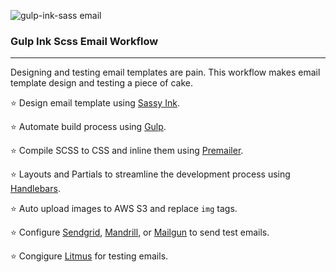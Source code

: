 ![gulp-ink-sass email](https://cloud.githubusercontent.com/assets/3684236/8302244/d8a6a230-1949-11e5-9e38-22bd1164c9be.png)
### Gulp Ink Scss Email Workflow
---
Designing and testing email templates are pain. This workflow makes email template design and testing a piece of cake.

:star:   Design email template using [Sassy Ink](https://github.com/faustgertz/sassy-ink).

:star:   Automate build process using [Gulp](http://gulpjs.com/).

:star:   Compile SCSS to CSS and inline them using [Premailer](#).

:star:   Layouts and Partials to streamline the development process using [Handlebars](http://handlebarsjs.com/).

:star:   Auto upload images to AWS S3 and replace `img` tags.

:star:   Configure [Sendgrid](https://sendgrid.com/), [Mandrill](http://mandrillapp.com), or [Mailgun](http://www.mailgun.com/) to send test emails.

:star:   Congigure [Litmus](https://litmus.com/) for testing emails.
